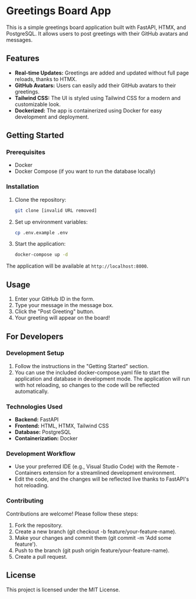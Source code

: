 # Greetings Board App


This is a simple greetings board application built with FastAPI, HTMX, and PostgreSQL. It allows users to post greetings with their GitHub avatars and messages.

## Features

- **Real-time Updates:** Greetings are added and updated without full page reloads, thanks to HTMX.
- **GitHub Avatars:** Users can easily add their GitHub avatars to their greetings.
- **Tailwind CSS:** The UI is styled using Tailwind CSS for a modern and customizable look.
- **Dockerized:**  The app is containerized using Docker for easy development and deployment.

## Getting Started

### Prerequisites

- Docker
- Docker Compose (if you want to run the database locally)

### Installation

1. Clone the repository:

   ```bash
   git clone [invalid URL removed]
   ```

2. Set up environment variables:

    ```bash
    cp .env.example .env
    ```

3. Start the application:

    ```bash
    docker-compose up -d
    ```


The application will be available at `http://localhost:8000`.



## Usage
1. Enter your GitHub ID in the form.
2. Type your message in the message box.
3. Click the "Post Greeting" button.
4. Your greeting will appear on the board!


## For Developers

### Development Setup

1. Follow the instructions in the "Getting Started" section.
2. You can use the included docker-compose.yaml file to start the application and database in development mode.
The application will run with hot reloading, so changes to the code will be reflected automatically.

### Technologies Used
- **Backend:** FastAPI
- **Frontend:** HTML, HTMX, Tailwind CSS
- **Database:** PostgreSQL
- **Containerization:** Docker


### Development Workflow
* Use your preferred IDE (e.g., Visual Studio Code) with the Remote - Containers extension for a streamlined development environment.
* Edit the code, and the changes will be reflected live thanks to FastAPI's hot reloading.

### Contributing
Contributions are welcome! Please follow these steps:

1. Fork the repository.
2. Create a new branch (git checkout -b feature/your-feature-name).
3. Make your changes and commit them (git commit -m 'Add some feature').
4. Push to the branch (git push origin feature/your-feature-name).
5. Create a pull request.



## License
This project is licensed under the MIT License.
